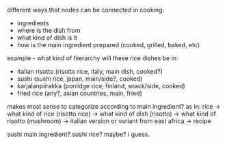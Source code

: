 


different ways that nodes can be connected in cooking:

- ingredients
- where is the dish from
- what kind of dish is it
- how is the main ingredient prepared (cooked, grilled, baked, etc)


example - what kind of hierarchy will these rice dishes be in:
- italian risotto (risotto rice, italy, main dish, cooked?)
- sushi (sushi rice, japan, main/side?, cooked)
- karjalanpiirakka (porridge rice, finland, snack/side, cooked)
- fried rice (any?, asian countries, main, fried)


makes most sense to categorize according to main ingredient? as in:
rice -> what kind of rice (risotto rice) -> what kind of dish (risotto) -> what kind of risotto (mushroom) -> italian version or variant from east africa -> recipe

sushi main ingredient? sushi rice? maybe? i guess.